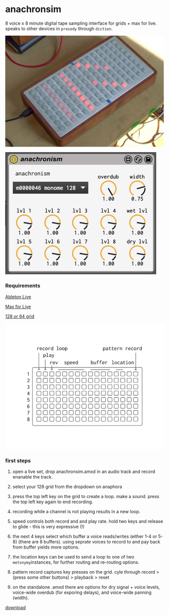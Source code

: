 # anachronsim

8 voice x 8 minute digital tape sampling interface for grids + max for live. speaks to other devices in `prosody` through `diction`.

![pic](grid.jpg)

![ss](ss.png)

### Requirements

[Ableton Live](https://www.ableton.com/en/live/)

[Max for Live](https://www.ableton.com/en/live/max-for-live/)

[128 or 64 grid](https://monome.org/)

![docs](docs.png)

### first steps

1.  open a live set, drop anachronsim.amxd in an audio track and record enanable the track.

2.  select your 128 grid from the dropdown on anaphora

3.  press the top left key on the grid to create a loop. make a sound. press the top left key again to end recording.

4. recording while a channel is not playing results in a new loop.

5. speed controls both record and and play rate. hold two keys and release to glide - this is very expressive (!)

6. the next 4 keys select which buffer a voice reads/writes (either 1-4 or 5-8) (there are 8 buffers). using seprate voices to record to and pay back from buffer yields more options.

7. the location keys can be used to send a loop to one of two `metonymy`instances, for further routing and re-routing options.

8. pattern record captures key presses on the grid. cyle through record > (press some other buttons) > playback > reset

9. on the standalone .amxd there are options for dry signal + voice levels, voice-wide overdub (for exporing delays), and voice-wide panning (width).

[download](https://github.com/AndrewShike/anaphora/anachronsim/master.zip)
